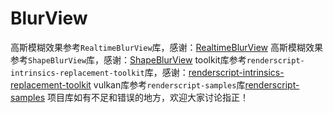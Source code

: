 # BlurView
高斯模糊效果参考`RealtimeBlurView`库，感谢：[RealtimeBlurView](https://github.com/mmin18/RealtimeBlurView/)
高斯模糊效果参考`ShapeBlurView`库，感谢：[ShapeBlurView](https://github.com/centerzx/ShapeBlurView)
toolkit库参考`renderscript-intrinsics-replacement-toolkit`库，感谢：[renderscript-intrinsics-replacement-toolkit](https://github.com/android/renderscript-intrinsics-replacement-toolkit)
vulkan库参考`renderscript-samples`库[renderscript-samples](https://github.com/googlesamples/android-vulkan-tutorials)
项目库如有不足和错误的地方，欢迎大家讨论指正！
